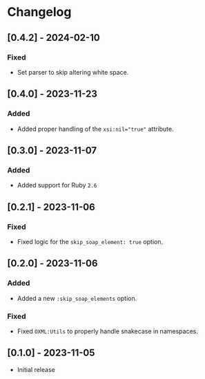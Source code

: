 # Changelog

## [0.4.2] - 2024-02-10

### Fixed

- Set parser to skip altering white space.

## [0.4.0] - 2023-11-23

### Added

- Added proper handling of the `xsi:nil="true"` attribute.

## [0.3.0] - 2023-11-07

### Added

- Added support for Ruby `2.6`

## [0.2.1] - 2023-11-06

### Fixed

- Fixed logic for the `skip_soap_element: true` option.

## [0.2.0] - 2023-11-06

### Added

- Added a new `:skip_soap_elements` option.

### Fixed

- Fixed `OXML:Utils` to properly handle snakecase in namespaces.

## [0.1.0] - 2023-11-05

- Initial release

